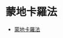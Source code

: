 # 蒙地卡羅法

* [蒙地卡羅法](https://zh.wikipedia.org/zh-tw/%E8%92%99%E5%9C%B0%E5%8D%A1%E7%BE%85%E6%96%B9%E6%B3%95)
